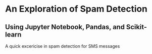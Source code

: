 # An Exploration of Spam Detection
## Using Jupyter Notebook, Pandas, and Scikit-learn

A quick excericise in spam detection for SMS messages
